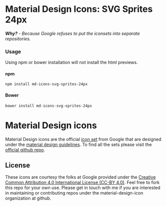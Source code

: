# Material Design Icons: SVG Sprites 24px

_**Why?**_ - _Because Google refuses to put the iconsets into separate repositories._ 

### Usage

Using npm or bower installation will not install the html previews.

#### npm
```
npm install md-icons-svg-sprites-24px
```
#### Bower
```
bower install md-icons-svg-sprites-24px
```

# Material Design icons

Material Design icons are the official [icon set](http://www.google.com/design/spec/style/icons.html#icons-system-icons) from Google that are designed under the [material design guidelines](http://www.google.com/design/spec). To find all the sets please visit the [official github repo](https://github.com/google/material-design-icons).

## License

These icons are courtesy the folks at Google provided under the [Creative Common Attribution 4.0 International License (CC-BY 4.0)](http://creativecommons.org/licenses/by/4.0/).
Feel free to fork this repo for your own use. Please get in touch with me if you are interested in maintaining or contributing repos under the material-design-icon organization at github.